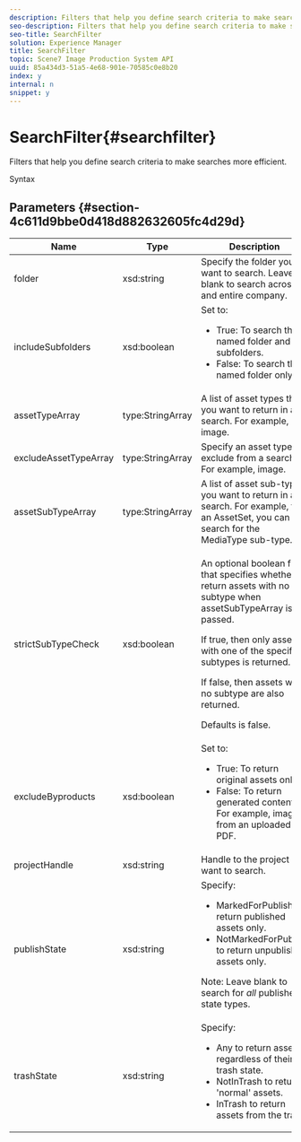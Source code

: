 ```yaml
---
description: Filters that help you define search criteria to make searches more efficient.
seo-description: Filters that help you define search criteria to make searches more efficient.
seo-title: SearchFilter
solution: Experience Manager
title: SearchFilter
topic: Scene7 Image Production System API
uuid: 85a434d3-51a5-4e68-901e-70585c0e8b20
index: y
internal: n
snippet: y
---
```


# SearchFilter{#searchfilter}

Filters that help you define search criteria to make searches more efficient.

 Syntax 

## Parameters {#section-4c611d9bbe0d418d882632605fc4d29d}

<table id="table_57CEE262A33A4E898C6AFB30C93FD874"> 
 <thead> 
  <tr> 
   <th colname="col1" class="entry"> Name </th> 
   <th colname="col2" class="entry"> Type </th> 
   <th colname="col3" class="entry"> Description </th> 
  </tr> 
 </thead>
 <tbody> 
  <tr> 
   <td colname="col1"> <span class="codeph"> <span class="varname"> folder</span> </span> </td> 
   <td colname="col2"> <span class="codeph"> xsd:string</span> </td> 
   <td colname="col3"> Specify the folder you want to search. Leave blank to search across and entire company. </td> 
  </tr> 
  <tr> 
   <td colname="col1"> <span class="codeph"> <span class="varname"> includeSubfolders</span> </span> </td> 
   <td colname="col2"> <span class="codeph"> xsd:boolean</span> </td> 
   <td colname="col3">Set to: 
    <ul id="ul_BD8686943BD14D05A21C00192D4D70D3"> 
     <li id="li_B6A6DE5AAEFF4A80A8413B4785A88222"><span class="codeph"> True</span>: To search the named folder and all subfolders. </li> 
     <li id="li_10A581F98B4847ED8EBE4AECC3AD70A8"><span class="codeph"> False</span>: To search the named folder only. </li> 
    </ul> </td> 
  </tr> 
  <tr> 
   <td colname="col1"> <span class="codeph"> <span class="varname"> assetTypeArray</span> </span> </td> 
   <td colname="col2"> <span class="codeph"> type:StringArray</span> </td> 
   <td colname="col3">A list of asset types that you want to return in a search. For example, <span class="codeph"> image</span>. </td> 
  </tr> 
  <tr> 
   <td colname="col1"> <span class="codeph"> <span class="varname"> excludeAssetTypeArray</span> </span> </td> 
   <td colname="col2"> <span class="codeph"> type:StringArray</span> </td> 
   <td colname="col3"> Specify an asset type to exclude from a search. For example, image. </td> 
  </tr> 
  <tr> 
   <td colname="col1"> <span class="codeph"> <span class="varname"> assetSubTypeArray</span> </span> </td> 
   <td colname="col2"> <span class="codeph"> type:StringArray</span> </td> 
   <td colname="col3">A list of asset sub-types you want to return in a search. For example, for an <span class="codeph"> AssetSet</span>, you can search for the <span class="codeph"> MediaType</span> sub-type. </td> 
  </tr> 
  <tr> 
   <td colname="col1"><span class="codeph"><span class="varname"> strictSubTypeCheck</span></span> </td> 
   <td colname="col2"><span class="codeph"> xsd:boolean</span> </td> 
   <td colname="col3"> <p>An optional boolean flag that specifies whether to return assets with no subtype when <span class="codeph"> assetSubTypeArray</span> is passed. </p> <p>If true, then only assets with one of the specified subtypes is returned. </p> <p>If false, then assets with no subtype are also returned. </p> <p>Defaults is false. </p> </td> 
  </tr> 
  <tr> 
   <td colname="col1"> <span class="codeph"> <span class="varname"> excludeByproducts</span> </span> </td> 
   <td colname="col2"> <span class="codeph"> xsd:boolean</span> </td> 
   <td colname="col3">Set to: 
    <ul id="ul_8C164A5D9F0F43968C86A67FA6884F35"> 
     <li id="li_D8009688FF2C439D98D6C1052C1A6CBE"><span class="codeph"> True</span>: To return original assets only. </li> 
     <li id="li_4970226BF0FF42388CAE4415FB63AF16"><span class="codeph"> False</span>: To return generated content. For example, images from an uploaded PDF. </li> 
    </ul> </td> 
  </tr> 
  <tr> 
   <td colname="col1"> <span class="codeph"> <span class="varname"> projectHandle</span> </span> </td> 
   <td colname="col2"> <span class="codeph"> xsd:string</span> </td> 
   <td colname="col3"> Handle to the project you want to search. </td> 
  </tr> 
  <tr> 
   <td colname="col1"> <span class="codeph"> <span class="varname"> publishState</span> </span> </td> 
   <td colname="col2"> <span class="codeph"> xsd:string</span> </td> 
   <td colname="col3">Specify: 
    <ul id="ul_96FFEE28F7624C1FB0356776B4C7CD53"> 
     <li id="li_DCB07288E5F44E05A4D83D3F34B0E08E"><span class="codeph"> MarkedForPublish</span> to return published assets only. </li> 
     <li id="li_9A9A852248DB490DB958AE986DF02672"><span class="codeph"> NotMarkedForPublish</span> to return unpublished assets only. </li> 
    </ul> <p>Note: Leave blank to search for <i>all</i> published state types. </p> </td> 
  </tr> 
  <tr> 
   <td colname="col1"> <span class="codeph"> <span class="varname"> trashState</span> </span> </td> 
   <td colname="col2"> <span class="codeph"> xsd:string</span> </td> 
   <td colname="col3">Specify: 
    <ul id="ul_D31B903FA8DA4CFFABAFABA3D8DA91EC"> 
     <li id="li_E4386C8260E64F0BAFE5BA57FF788E48"><span class="codeph"> Any</span> to return assets regardless of their trash state. </li> 
     <li id="li_0B8933FE18C643828075EC8CE8C0223C"><span class="codeph"> NotInTrash</span> to return 'normal' assets. </li> 
     <li id="li_A1F46A0762FA4D4BA9F7247338238DC6"><span class="codeph"> InTrash</span> to return assets from the trash. </li> 
    </ul> </td> 
  </tr> 
 </tbody> 
</table>

